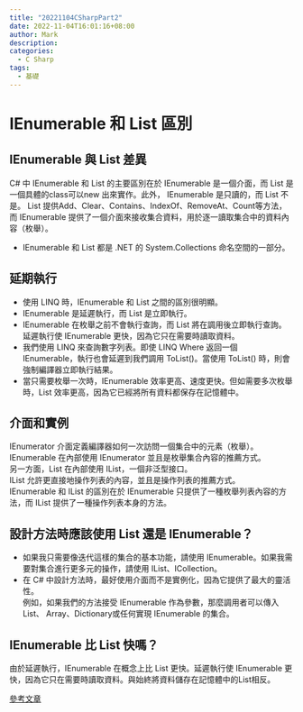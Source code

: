 ```yaml
---
title: "20221104CSharpPart2"
date: 2022-11-04T16:01:16+08:00
author: Mark
description: 
categories:
  - C Sharp 
tags:
  - 基礎
---
```


# IEnumerable 和 List 區別

## IEnumerable 與 List 差異
     
C# 中 IEnumerable 和 List 的主要區別在於 IEnumerable 是一個介面，而 List 是一個具體的class可以new 出來實作。此外， IEnumerable 是只讀的，而 List 不是。 List 提供Add、Clear、Contains、IndexOf、RemoveAt、Count等方法，而 IEnumerable 提供了一個介面來接收集合資料，用於逐一讀取集合中的資料內容（枚舉）。

 - IEnumerable 和 List 都是 .NET 的 System.Collections 命名空間的一部分。

##  延期執行
- 使用 LINQ 時，IEnumerable 和 List 之間的區別很明顯。
- IEnumerable 是延遲執行，而 List 是立即執行。
- IEnumerable 在枚舉之前不會執行查詢，而 List 將在調用後立即執行查詢。延遲執行使 IEnumerable 更快，因為它只在需要時讀取資料。
- 我們使用 LINQ 來查詢數字列表。即使 LINQ Where 返回一個 IEnumerable，執行也會延遲到我們調用 ToList()。當使用 ToList() 時，則會強制編譯器立即執行結果。
- 當只需要枚舉一次時，IEnumerable 效率更高、速度更快。但如需要多次枚舉時，List 效率更高，因為它已經將所有資料都保存在記憶體中。

## 介面和實例
IEnumerator 介面定義編譯器如何一次訪問一個集合中的元素（枚舉）。IEnumerable 在內部使用 IEnumerator 並且是枚舉集合內容的推薦方式。<br>
另一方面，List 在內部使用 IList，一個非泛型接口。<br>
IList 允許更直接地操作列表的內容，並且是操作列表的推薦方式。<br>
IEnumerable 和 IList 的區別在於 IEnumerable 只提供了一種枚舉列表內容的方法，而 IList 提供了一種操作列表本身的方法。

## 設計方法時應該使用 List 還是 IEnumerable？

- 如果我只需要像迭代這樣的集合的基本功能，請使用 IEnumerable。如果我需要對集合進行更多元的操作，請使用 IList、ICollection。
 -  在 C# 中設計方法時，最好使用介面而不是實例化，因為它提供了最大的靈活性。<br>例如，如果我們的方法接受 IEnumerable 作為參數，那麼調用者可以傳入 List、 Array、Dictionary或任何實現 IEnumerable 的集合。

## IEnumerable 比 List 快嗎？

由於延遲執行，IEnumerable 在概念上比 List 更快。延遲執行使 IEnumerable 更快，因為它只在需要時讀取資料。與始終將資料儲存在記憶體中的List相反。

[參考文章](https://josipmisko.com/posts/c-sharp-ienumerable-vs-list)